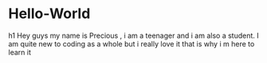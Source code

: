 # Hello-World
h1 Hey guys my name is Precious , i am a teenager and i am also a student.
I am quite new to coding as a whole but i really love it that is why i m here to learn it
